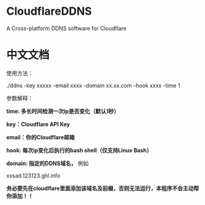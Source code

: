 # CloudflareDDNS
A Cross-platform DDNS software for Cloudflare




# 中文文档
使用方法：

./ddns -key xxxxx -email xxxx -domain xx.xx.com -hook xxxx -time 1


参数解释：

**time: 多长时间检测一次ip是否变化（默认1秒）**

**key：Cloudflare API Key**

**email：你的Cloudflare邮箱**

**hook: 每次ip变化后执行的bash shell（仅支持Linux Bash）**

**domain: 指定的DDNS域名，** 例如

xxsad.123123.ghl.info

**务必要先在cloudflare里面添加该域名及前缀，否则无法运行，本程序不会主动帮你添加！！**



